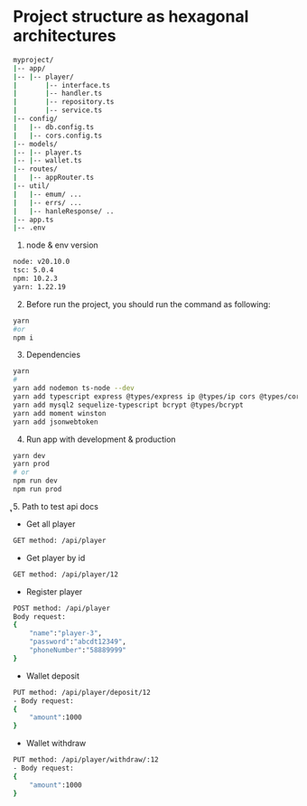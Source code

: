 # Project structure as hexagonal architectures

```bash
myproject/
|-- app/
|-- |-- player/
|       |-- interface.ts
|       |-- handler.ts
|       |-- repository.ts
|       |-- service.ts
|-- config/
|   |-- db.config.ts
|   |-- cors.config.ts
|-- models/
|-- |-- player.ts
|-- |-- wallet.ts
|-- routes/
|   |-- appRouter.ts
|-- util/
|   |-- emum/ ...
|   |-- errs/ ...
|   |-- hanleResponse/ ..
|-- app.ts
|-- .env

```

1. node & env version

```bash
node: v20.10.0
tsc: 5.0.4
npm: 10.2.3
yarn: 1.22.19

```

2. Before run the project, you should run the command as following:

```bash
yarn
#or
npm i
```

3. Dependencies

```bash
yarn
#
yarn add nodemon ts-node --dev
yarn add typescript express @types/express ip @types/ip cors @types/cors dotenv @types/dotenv
yarn add mysql2 sequelize-typescript bcrypt @types/bcrypt
yarn add moment winston
yarn add jsonwebtoken
```

4. Run app with development & production

```bash
yarn dev
yarn prod
# or
npm run dev
npm run prod
```

ຸ5. Path to test api docs

- Get all player

```bash
GET method: /api/player
```

- Get player by id

```bash
GET method: /api/player/12
```

- Register player

```bash
POST method: /api/player
Body request:
{
    "name":"player-3",
    "password":"abcdt12349",
    "phoneNumber":"58889999"
}
```

- Wallet deposit

```bash
PUT method: /api/player/deposit/12
- Body request:
{
    "amount":1000
}
```

- Wallet withdraw

```bash
PUT method: /api/player/withdraw/:12
- Body request:
{
    "amount":1000
}

```
